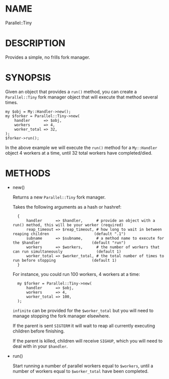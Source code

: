 # NAME

Parallel::Tiny

# DESCRIPTION

Provides a simple, no frills fork manager.

# SYNOPSIS

Given an object that provides a `run()` method, you can create a `Parallel::Tiny` fork manager object that will execute that method several times.

    my $obj = My::Handler->new();
    my $forker = Parallel::Tiny->new(
        handler      => $obj,
        workers      => 4,
        worker_total => 32,
    );
    $forker->run();

In the above example we will execute the `run()` method for a `My::Handler` object 4 workers at a time, until 32 total workers have completed/died.

# METHODS

- new()

    Returns a new `Parallel::Tiny` fork manager.

    Takes the following arguments as a hash or hashref:

        {
            handler      => $handler,      # provide an object with a run() method, this will be your worker (required)
            reap_timeout => $reap_timeout, # how long to wait in between reaping children                    (default ".1")
            subname      => $subname,      # a method name to execute for the $handler                       (default "run")
            workers      => $workers,      # the number of workers that can run simultaneously               (default 1)
            worker_total => $worker_total, # the total number of times to run before stopping                (default 1)
        }

    For instance, you could run 100 workers, 4 workers at a time:

        my $forker = Parallel::Tiny->new(
            handler      => $obj,
            workers      => 4,
            worker_total => 100,
        );

    `infinite` can be provided for the `$worker_total` but you will need to manage stopping the fork manager elsewhere.

    If the parent is sent `SIGTERM` it will wait to reap all currently executing children before finishing.

    If the parent is killed, children will receive `SIGHUP`, which you will need to deal with in your `$handler`.

- run()

    Start running a number of parallel workers equal to `$workers`, until a number of workers equal to `$worker_total` have been completed.

